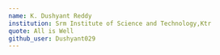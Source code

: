 ```yaml
---
name: K. Dushyant Reddy
institution: Srm Institute of Science and Technology,Ktr
quote: All is Well
github_user: Dushyant029
---
```


